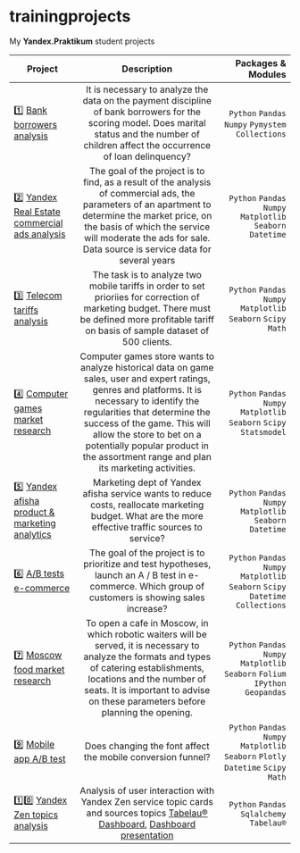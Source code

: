 # trainingprojects

My **Yandex.Praktikum** student projects

| **Project** | **Description** | **Packages & Modules**|
|----------------|:---------:|----------------:|
| :one: [Bank borrowers analysis](https://github.com/OlegSoluyanov/mytrainingprojects/blob/0df41945bfe7b9653a2fa9eac834bada2347e8c0/bank_debitors_liability_analysis.ipynb) | It is necessary to analyze the data on the payment discipline of bank borrowers for the scoring model. Does marital status and the number of children affect the occurrence of loan delinquency? | ```Python``` ```Pandas``` ```Numpy``` ```Pymystem``` ```Collections``` |
| :two: [Yandex Real Estate commercial ads analysis](https://github.com/OlegSoluyanov/mytrainingprojects/blob/49d21ad43c45f45c6987adad894b88d0c16e632a/real_estate_ads_in_spb_analysis.ipynb) | The goal of the project is to find, as a result of the analysis of commercial ads, the parameters of an apartment to determine the market price, on the basis of which the service will moderate the ads for sale. Data source is service data for several years | ```Python``` ```Pandas``` ```Numpy``` ```Matplotlib``` ```Seaborn``` ```Datetime``` |
| :three:  [Telecom tariffs analysis](https://github.com```/OlegSoluyanov/mytrainingprojects/blob/main/real_estate_ads_in_spb_analysis.ipynb) | The task is to analyze two mobile tariffs in order to set prioriies for correction of marketing budget. There must be defined more profitable tariff on basis of sample dataset of 500 clients. | ```Python``` ```Pandas``` ```Numpy``` ```Matplotlib``` ```Seaborn``` ```Scipy Math``` |
| :four:  [Computer games market research](https://github.com/OlegSoluyanov/mytrainingprojects/blob/main/Computer_games_market_analisys.ipynb) | Сomputer games store wants to analyze historical data on game sales, user and expert ratings, genres and platforms. It is necessary to identify the regularities that determine the success of the game. This will allow the store to bet on a potentially popular product in the assortment range and plan its marketing activities. | ```Python``` ```Pandas``` ```Numpy``` ```Matplotlib``` ```Seaborn``` ```Scipy``` ```Statsmodel``` |
| :five: [Yandex afisha product & marketing analytics](https://github.com/OlegSoluyanov/mytrainingprojects/blob/main/Yandex_afisha_product_%26_marketing_analytics.ipynb) | Marketing dept of Yandex afisha service wants to reduce costs, reallocate marketing budget. What are the more effective traffic sources to service? | ```Python``` ```Pandas``` ```Numpy``` ```Matplotlib``` ```Seaborn``` ```Datetime``` |
| :six: [A/B tests e-commerce](https://github.com/OlegSoluyanov/mytrainingprojects/blob/main/E_commerce_ab_tests.ipynb) | The goal of the project is to prioritize and test hypotheses, launch an A / B test in e-commerce. Which group of customers is showing sales increase? | ```Python``` ```Pandas``` ```Numpy``` ```Matplotlib``` ```Seaborn``` ```Scipy Datetime``` ```Collections``` |
| :seven:  [Moscow food market research](https://github.com/OlegSoluyanov/mytrainingprojects/blob/main/Moscow_food_market_research.ipynb) | To open a cafe in Moscow, in which robotic waiters will be served, it is necessary to analyze the formats and types of catering establishments, locations and the number of seats. It is important to advise on these parameters before planning the opening. | ```Python``` ```Pandas``` ```Numpy``` ```Matplotlib``` ```Seaborn``` ```Folium``` ```IPython``` ```Geopandas``` |
| :nine: [Mobile app A/B test](https://github.com/OlegSoluyanov/mytrainingprojects/blob/main/Mobile_app_ab_test.ipynb) | Does changing the font affect the mobile conversion funnel? | ```Python``` ```Pandas``` ```Numpy``` ```Matplotlib``` ```Seaborn``` ```Plotly``` ```Datetime``` ```Scipy``` ```Math``` |
| :one::zero: [Yandex Zen topics analysis](https://github.com/OlegSoluyanov/mytrainingprojects/blob/main/Pandas_db_connection.ipynb) | Analysis of user interaction with Yandex Zen service topic cards and sources topics [Tabelau® Dashboard](https://public.tableau.com/app/profile/oleg8164/viz/Zen_dashboard_16286797022760/Dashboard1?publish=yes), [Dashboard presentation](https://drive.google.com/file/d/1koKNXRVofuBs7c-Nq9zlmncq8geJXFqQ/view?usp=sharing) | ```Python``` ```Pandas``` ```Sqlalchemy``` ```Tabelau®``` |
